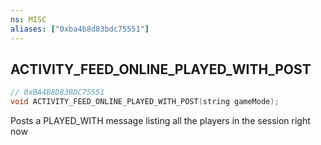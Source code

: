 ```yaml
---
ns: MISC
aliases: ["0xba4b8d83bdc75551"]
---
```

## ACTIVITY_FEED_ONLINE_PLAYED_WITH_POST

```c
// 0xBA4B8D83BDC75551
void ACTIVITY_FEED_ONLINE_PLAYED_WITH_POST(string gameMode);
```

Posts a PLAYED_WITH message listing all the players in the session right now

